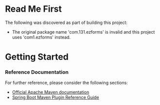 # Read Me First
The following was discovered as part of building this project:

* The original package name 'com.131.ezforms' is invalid and this project uses 'com1.ezforms' instead.

# Getting Started

### Reference Documentation
For further reference, please consider the following sections:

* [Official Apache Maven documentation](https://maven.apache.org/guides/index.html)
* [Spring Boot Maven Plugin Reference Guide](https://docs.spring.io/spring-boot/docs/2.2.4.RELEASE/maven-plugin/)

